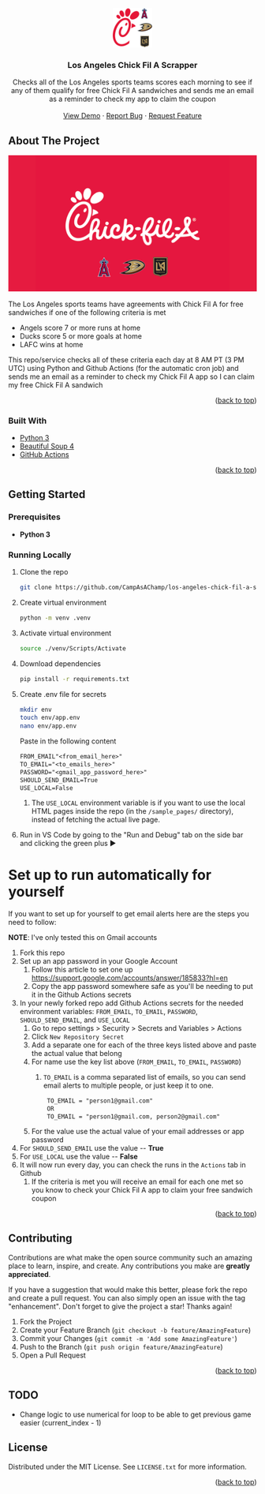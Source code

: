 <div id="top"></div>
<!--
*** Thanks for checking out the Best-README-Template. If you have a suggestion
*** that would make this better, please fork the repo and create a pull request
*** or simply open an issue with the tag "enhancement".
*** Don't forget to give the project a star!
*** Thanks again! Now go create something AMAZING! :D
-->



<!-- PROJECT LOGO -->
<br />
<div align="center">
  <a href="https://github.com/othneildrew/Best-README-Template">
    <img src="imgs/Chick Fil A Logo.svg" alt="Logo" width="80" height="80">
  </a>

  <h3 align="center">Los Angeles Chick Fil A Scrapper</h3>

  <p align="center">
    Checks all of the Los Angeles sports teams scores each morning to see if any of them qualify for free Chick Fil A sandwiches and sends me an email as a reminder to check my app to claim the coupon
    <br />
    <br />
    <a href="https://github.com/CampAsAChamp/los-angeles-chick-fil-a-scraper">View Demo</a>
    ·
    <a href="https://github.com/CampAsAChamp/los-angeles-chick-fil-a-scraper/issues">Report Bug</a>
    ·
    <a href="https://github.com/CampAsAChamp/los-angeles-chick-fil-a-scraper/issues">Request Feature</a>
  </p>
</div>





<!-- ABOUT THE PROJECT -->
## About The Project

[![Product Name Screen Shot][product-screenshot]]()

The Los Angeles sports teams have agreements with Chick Fil A for free sandwiches if one of the following criteria is met
- Angels score 7 or more runs at home
- Ducks score 5 or more goals at home
- LAFC wins at home

This repo/service checks all of these criteria each day at 8 AM PT (3 PM UTC) using Python and Github Actions (for the automatic cron job) and sends me an email as a reminder to check my Chick Fil A app so I can claim my free Chick Fil A sandwich

<p align="right">(<a href="#top">back to top</a>)</p>



### Built With

* [Python 3](https://python.org)
* [Beautiful Soup 4](https://www.crummy.com/software/BeautifulSoup/)
* [GitHub Actions](https://github.com/features/actions)

<p align="right">(<a href="#top">back to top</a>)</p>



<!-- GETTING STARTED -->
## Getting Started

### Prerequisites

* **Python 3**

### Running Locally

1. Clone the repo
    ```sh
    git clone https://github.com/CampAsAChamp/los-angeles-chick-fil-a-scraper.git
    ```
2. Create virtual environment
    ```sh
    python -m venv .venv 
    ```
3. Activate virtual environment
    ```sh
    source ./venv/Scripts/Activate
    ```
4. Download dependencies
    ```sh
    pip install -r requirements.txt
    ```
5. Create .env file for secrets
    ```sh
    mkdir env
    touch env/app.env
    nano env/app.env
    ```

    Paste in the following content
    ```
    FROM_EMAIL"<from_email_here>"
    TO_EMAIL="<to_emails_here>"
    PASSWORD="<gmail_app_password_here>"
    SHOULD_SEND_EMAIL=True
    USE_LOCAL=False
    ```
    1. The `USE_LOCAL` environment variable is if you want to use the local HTML pages inside the repo (in the `/sample_pages/` directory), instead of fetching the actual live page.
6. Run in VS Code by going to the "Run and Debug" tab on the side bar and clicking the green plus ▶️

# Set up to run automatically for yourself
If you want to set up for yourself to get email alerts here are the steps you need to follow:

**NOTE**: I've only tested this on Gmail accounts

1. Fork this repo
2. Set up an app password in your Google Account
    1. Follow this article to set one up https://support.google.com/accounts/answer/185833?hl=en
    2. Copy the app password somewhere safe as you'll be needing to put it in the Github Actions secrets
3. In your newly forked repo add Github Actions secrets for the needed environment variables: `FROM_EMAIL`, `TO_EMAIL`, `PASSWORD`, `SHOULD_SEND_EMAIL`, and `USE_LOCAL`
    1. Go to repo settings > Security > Secrets and Variables > Actions
    2. Click `New Repository Secret`
    3. Add a separate one for each of the three keys listed above and paste the actual value that belong
    4. For name use the key list above (`FROM_EMAIL`, `TO_EMAIL`, `PASSWORD`)
        1. `TO_EMAIL` is a comma separated list of emails, so you can send email alerts to multiple people, or just keep it to one. 
           
                TO_EMAIL = "person1@gmail.com"
                OR
                TO_EMAIL = "person1@gmail.com, person2@gmail.com"
       
           
    5. For the value use the actual value of your email addresses or app password
4. For `SHOULD_SEND_EMAIL` use the value -- **True**
5. For `USE_LOCAL` use the value -- **False**
6. It will now run every day, you can check the runs in the `Actions` tab in Github
    1. If the criteria is met you will receive an email for each one met so you know to check your Chick Fil A app to claim your free sandwich coupon


<p align="right">(<a href="#top">back to top</a>)</p>


<!-- CONTRIBUTING -->
## Contributing

Contributions are what make the open source community such an amazing place to learn, inspire, and create. Any contributions you make are **greatly appreciated**.

If you have a suggestion that would make this better, please fork the repo and create a pull request. You can also simply open an issue with the tag "enhancement".
Don't forget to give the project a star! Thanks again!

1. Fork the Project
2. Create your Feature Branch (`git checkout -b feature/AmazingFeature`)
3. Commit your Changes (`git commit -m 'Add some AmazingFeature'`)
4. Push to the Branch (`git push origin feature/AmazingFeature`)
5. Open a Pull Request

<p align="right">(<a href="#top">back to top</a>)</p>


## TODO
- Change logic to use numerical for loop to be able to get previous game easier (current_index - 1)

<!-- LICENSE -->
## License

Distributed under the MIT License. See `LICENSE.txt` for more information.

<p align="right">(<a href="#top">back to top</a>)</p>



<!-- MARKDOWN LINKS & IMAGES -->
<!-- https://www.markdownguide.org/basic-syntax/#reference-style-links -->
[product-screenshot]: imgs/Banner.png

